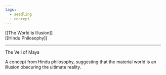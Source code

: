 ```yaml
---
tags:
  - seedling
  - concept
---
```

[[The World is Illusion]] <br>
[[Hindu Philosophy]] <br>

---

The Veil of Maya

A concept from Hindu philosophy, suggesting that the material world is an illusion obscuring the ultimate reality.